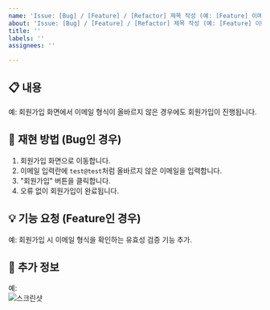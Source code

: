 ```yaml
---
name: 'Issue: [Bug] / [Feature] / [Refactor] 제목 작성 (예: [Feature] 이메일 전송 로직 개발) '
about: 'Issue: [Bug] / [Feature] / [Refactor] 제목 작성 (예: [Feature] 이메일 전송 로직 개발) '
title: ''
labels: ''
assignees: ''

---
```


## 📋 내용
<!-- 이슈의 상세 내용을 작성해주세요. -->  
예: 회원가입 화면에서 이메일 형식이 올바르지 않은 경우에도 회원가입이 진행됩니다.

## 🚨 재현 방법 (Bug인 경우)
1. 회원가입 화면으로 이동합니다.
2. 이메일 입력란에 `test@test`처럼 올바르지 않은 이메일을 입력합니다.
3. "회원가입" 버튼을 클릭합니다.
4. 오류 없이 회원가입이 완료됩니다.

## 💡 기능 요청 (Feature인 경우)
<!-- 어떤 기능이 추가되었으면 좋겠는지 간단히 설명해주세요. -->  
예: 회원가입 시 이메일 형식을 확인하는 유효성 검증 기능 추가.

## 📂 추가 정보
<!-- 참고 자료나 스크린샷이 있다면 추가해주세요. -->  
예:  
![스크린샷](https://example.com/screenshot.png)
